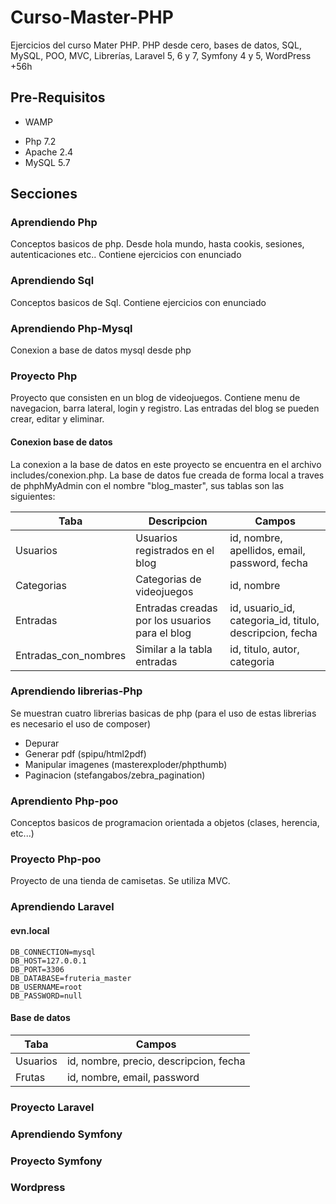 # Curso-Master-PHP
Ejercicios del curso Mater PHP. 
PHP desde cero, bases de datos, SQL, MySQL, POO, MVC, Librerías, Laravel 5, 6 y 7, Symfony 4 y 5, WordPress +56h

## Pre-Requisitos 

* WAMP
- Php 7.2
- Apache 2.4
- MySQL 5.7

## Secciones 

### Aprendiendo Php
Conceptos basicos de php. Desde hola mundo, hasta cookis, sesiones, autenticaciones etc.. Contiene ejercicios con enunciado

### Aprendiendo Sql
Conceptos basicos de Sql. Contiene ejercicios con enunciado

### Aprendiendo Php-Mysql
Conexion a base de datos mysql desde php

### Proyecto Php
Proyecto que consisten en un blog de videojuegos. Contiene menu de navegacion, barra lateral, login y registro. Las entradas del blog se pueden crear, editar y eliminar.

#### Conexion base de datos
La conexion a la base de datos en este proyecto se encuentra en el archivo includes/conexion.php. La base de datos fue creada de forma local a traves de phphMyAdmin con el nombre "blog_master", sus tablas son las siguientes:

| Taba | Descripcion | Campos |
| ------------- | ------------- |------------- |
| Usuarios  | Usuarios registrados en el blog  | id, nombre, apellidos, email, password, fecha   |
| Categorias  | Categorias de videojuegos  | id, nombre  |
| Entradas  | Entradas creadas por los usuarios para el blog  | id, usuario_id, categoria_id, titulo, descripcion, fecha  |
| Entradas_con_nombres  | Similar a la tabla entradas | id, titulo, autor, categoria  |

### Aprendiendo librerias-Php
Se muestran cuatro librerias basicas de php (para el uso de estas librerias es necesario el uso de composer)

* Depurar
* Generar pdf (spipu/html2pdf)
* Manipular imagenes (masterexploder/phpthumb)
* Paginacion (stefangabos/zebra_pagination)

### Aprendiento Php-poo
Conceptos basicos de programacion orientada a objetos (clases, herencia, etc...)

### Proyecto Php-poo

Proyecto de una tienda de camisetas. Se utiliza MVC.

### Aprendiendo Laravel

#### evn.local 
```
DB_CONNECTION=mysql
DB_HOST=127.0.0.1
DB_PORT=3306
DB_DATABASE=fruteria_master
DB_USERNAME=root
DB_PASSWORD=null

```
#### Base de datos

| Taba | Campos |
| ------------- |------------- |
| Usuarios  | id, nombre, precio, descripcion, fecha   |
| Frutas  | id, nombre, email, password  |


### Proyecto Laravel
### Aprendiendo Symfony
### Proyecto Symfony
### Wordpress
